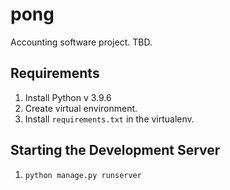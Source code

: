 # pong
Accounting software project. TBD.

## Requirements

1. Install Python v 3.9.6
2. Create virtual environment.
3. Install `requirements.txt` in the virtualenv.


## Starting the Development Server
1. `python manage.py runserver`
